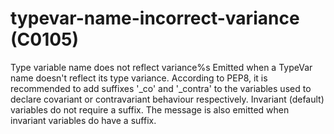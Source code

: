 # typevar-name-incorrect-variance (C0105)

Type variable name does not reflect variance%s Emitted when a TypeVar
name doesn't reflect its type variance. According to PEP8, it is
recommended to add suffixes '\_co' and '\_contra' to the variables used
to declare covariant or contravariant behaviour respectively. Invariant
(default) variables do not require a suffix. The message is also emitted
when invariant variables do have a suffix.
